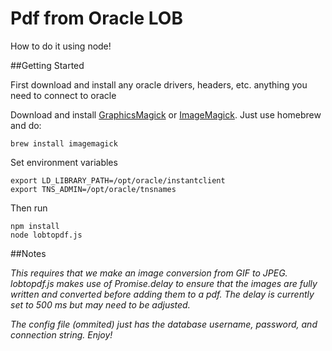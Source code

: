 #  Pdf from Oracle LOB
How to do it using node!
 
##Getting Started

First download and install any oracle drivers, headers, etc. anything you need to connect to oracle

Download and install [GraphicsMagick](http://www.graphicsmagick.org/) or [ImageMagick](http://www.imagemagick.org/). Just use homebrew and do:

    brew install imagemagick

Set environment variables


    export LD_LIBRARY_PATH=/opt/oracle/instantclient
    export TNS_ADMIN=/opt/oracle/tnsnames


Then run

    npm install 
    node lobtopdf.js
    
##Notes

*This requires that we make an image conversion from GIF to JPEG. lobtopdf.js makes use of Promise.delay to ensure that 
the images are fully written and converted before adding them to a pdf. The delay is currently set to 
 500 ms but may need to be adjusted.* 
 
*The config file (ommited) just has the database username, password, and connection string. Enjoy!*  
